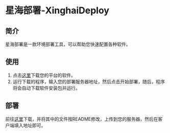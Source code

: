 # 星海部署-XinghaiDeploy
## 简介
星海部署是一款环境部署工具，可以帮助您快速配置各种软件。
## 使用
1. 点击[这里](https://github.com/xinghai-osc/xinghai-deploy/releases)下载您的平台的软件。
2. 运行下载的程序，输入您的部署服务器地址，然后点击开始部署，随后，程序将会自动下载软件安装包并运行。
## 部署
前往[这里](https://github.com/xinghai-osc/xinghai-deploy/tree/main/server)下载，并将其中的文件按README修改，上传到您的服务器，然后在客户端填入地址即可。